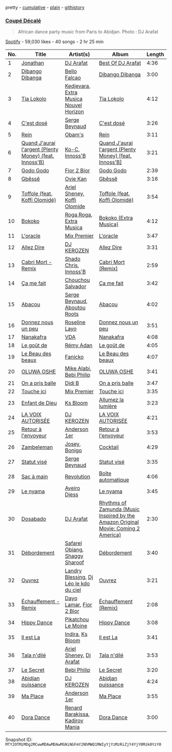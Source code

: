 pretty - [cumulative](/playlists/cumulative/37i9dQZF1DX0z1epx5KTtS.md) - [plain](/playlists/plain/37i9dQZF1DX0z1epx5KTtS) - [githistory](https://github.githistory.xyz/mackorone/spotify-playlist-archive/blob/main/playlists/plain/37i9dQZF1DX0z1epx5KTtS)

### [Coupé Décalé](https://open.spotify.com/playlist/37i9dQZF1DX0z1epx5KTtS)

> African dance party music from Paris to Abidjan\. Photo : DJ Arafat

[Spotify](https://open.spotify.com/user/spotify) - 59,030 likes - 40 songs - 2 hr 25 min

| No. | Title | Artist(s) | Album | Length |
|---|---|---|---|---|
| 1 | [Jonathan](https://open.spotify.com/track/11JSSg1ZbE0BXKlEj5qEfO) | [DJ Arafat](https://open.spotify.com/artist/0ipkUaXENFuJxWcCFfXXQ8) | [Best Of DJ Arafat](https://open.spotify.com/album/36E4Ue8a0lAO0jHMDmiqNK) | 4:36 |
| 2 | [Dibango Dibanga](https://open.spotify.com/track/5JjlAXr0s5A1S9JSUBTN8U) | [Bello Falcao](https://open.spotify.com/artist/3bskvfAKK6Qmmzx5LDtP9R) | [Dibango Dibanga](https://open.spotify.com/album/1K8UMbxiHBMAfI5eGF7cuX) | 3:00 |
| 3 | [Tia Lokolo](https://open.spotify.com/track/2HF3vfhadGD8031QYEi9UK) | [Kedjevara](https://open.spotify.com/artist/0aP3R0xostpYHSxtLFmny6), [Extra Musica Nouvel Horizon](https://open.spotify.com/artist/2euF0knOB1Cv50nTlXGW98) | [Tia Lokolo](https://open.spotify.com/album/1ztxb2s1GFytG2MiUhNJge) | 4:12 |
| 4 | [C'est dosé](https://open.spotify.com/track/0UWLz61FiuLAEcpLebbvZB) | [Serge Beynaud](https://open.spotify.com/artist/5ec33wcEQ79fGKDP3SK6D1) | [C'est dosé](https://open.spotify.com/album/5FY4VGL8QWWn3Vu6gNrKQ5) | 3:26 |
| 5 | [Rein](https://open.spotify.com/track/5v3phnlqL1HJWobXYH0WHo) | [Obam's](https://open.spotify.com/artist/6MtWmIeWlDa4xvd5nWf5hq) | [Rein](https://open.spotify.com/album/6dkkDjeELnGdewas8yuB2E) | 3:11 |
| 6 | [Quand J'aurai l'argent \(Plenty Money\) \(feat\. Innoss'B\)](https://open.spotify.com/track/47YAov7C5zQXX5bz2hcoEz) | [Ko\-C](https://open.spotify.com/artist/7BuOoNFjQ1NSpXH0NEzWjy), [Innoss'B](https://open.spotify.com/artist/1nLQWXXs7ZauI4SC6rUFPV) | [Quand J'aurai l'argent \(Plenty Money\) \[feat\. Innoss'B\]](https://open.spotify.com/album/4VwgIWmgmlJesg9mmkXlua) | 3:21 |
| 7 | [Godo Godo](https://open.spotify.com/track/1o7k5eUEA0m6Q7H0A1tvyU) | [Fior 2 Bior](https://open.spotify.com/artist/1Aa3gpwuQeWHXUkjCa6BrL) | [Godo Godo](https://open.spotify.com/album/7gdUmmaUUZLYvD9KaLnSaV) | 2:39 |
| 8 | [Gbêssê](https://open.spotify.com/track/4HnSuaffFKg2FveLpOubAr) | [Ovie Kan](https://open.spotify.com/artist/3nKWXc2kFHNOhjr37rkvqd) | [Gbêssê](https://open.spotify.com/album/60ZH03fBOxrVsHuP5VTdee) | 3:16 |
| 9 | [Toffole \(feat\. Koffi Olomidé\)](https://open.spotify.com/track/5SDXcxvvxGoLbfRKg8cX9x) | [Ariel Sheney](https://open.spotify.com/artist/7BrWXBFjUPeU8RNS3KL98b), [Koffi Olomide](https://open.spotify.com/artist/7e14Bh8oZXNRmZxjhhTARb) | [Toffole \(feat\. Koffi Olomidé\)](https://open.spotify.com/album/6pFvsYQ82OZLx1t5dtIxlQ) | 3:54 |
| 10 | [Bokoko](https://open.spotify.com/track/1DSdM1nslwDn8JlHElw6Yc) | [Roga Roga](https://open.spotify.com/artist/2L1TvC8zgIymRxaa32TWug), [Extra Musica](https://open.spotify.com/artist/5b93AJQpEWNI8b1X6Nu99K) | [Bokoko \(Extra Musica\)](https://open.spotify.com/album/6UQuvYAa0xee2V2Wh4W3o6) | 4:12 |
| 11 | [L'oracle](https://open.spotify.com/track/5ipGUUPcatXiBmrHhGJemN) | [Mix Premier](https://open.spotify.com/artist/36gxOWwXw9Im9ZiVVMO0XY) | [L'oracle](https://open.spotify.com/album/2vKHZakByZuHKbitRaflRc) | 3:47 |
| 12 | [Allez Dire](https://open.spotify.com/track/1zxQQU3fRRPnpVKM8bd1cf) | [DJ KEROZEN](https://open.spotify.com/artist/6CPW7jlE6totfvrymgqV7W) | [Allez Dire](https://open.spotify.com/album/3Z9MaFaOQTvNmwK0PGrsve) | 3:31 |
| 13 | [Cabri Mort \- Remix](https://open.spotify.com/track/6oMr9YN0oodyAnR8lfiHZ2) | [Shado Chris](https://open.spotify.com/artist/1Cy58GZRk3TYmX0pb6pExg), [Innoss'B](https://open.spotify.com/artist/1nLQWXXs7ZauI4SC6rUFPV) | [Cabri Mort \(Remix\)](https://open.spotify.com/album/2wEh88diaPfNN7VAJ0plXC) | 2:59 |
| 14 | [Ça me fait](https://open.spotify.com/track/621YkVNvsCKXHh45xfsewd) | [Chouchou Salvador](https://open.spotify.com/artist/44kNwZgajzrqZ2x1qKYohI) | [Ça me fait](https://open.spotify.com/album/44cCWmdLfoYuYLmWfhPfzE) | 3:42 |
| 15 | [Abacou](https://open.spotify.com/track/0BevQ6RCp7uHdi2s0GmtWn) | [Serge Beynaud](https://open.spotify.com/artist/5ec33wcEQ79fGKDP3SK6D1), [Aboutou Roots](https://open.spotify.com/artist/4Mg9ctyuvtX852SAMNfLso) | [Abacou](https://open.spotify.com/album/5oko0ARkOH4fnLFuABsdqR) | 4:02 |
| 16 | [Donnez nous un peu](https://open.spotify.com/track/2XnpZ2HWVvEJqUhyhQBGZj) | [Roseline Layo](https://open.spotify.com/artist/3vrK28yYXzDOifqaD3YyEI) | [Donnez nous un peu](https://open.spotify.com/album/3uF6riPOUySzte9e68eXUu) | 3:51 |
| 17 | [Nanakafra](https://open.spotify.com/track/5xeXI8AUH8HOD67jVqAczp) | [VDA](https://open.spotify.com/artist/5KFQVUUJceKqUAjdtMD4D0) | [Nanakafra](https://open.spotify.com/album/5MMCy49BKCbOuale1Pc6Cs) | 4:08 |
| 18 | [Le goût de](https://open.spotify.com/track/3wCuWuUMQXkoDDaFBEQJns) | [Rémy Adan](https://open.spotify.com/artist/4C4OK8Lx2rf53IUo1FUUBo) | [Le goût de](https://open.spotify.com/album/5kr2CVexmWa7A4ygOsDFxD) | 4:05 |
| 19 | [Le Beau des beaux](https://open.spotify.com/track/2T5E3D3TLTJS50VNNqkZJf) | [Fanicko](https://open.spotify.com/artist/5w4rQV4ajaclFQUATqeo4p) | [Le Beau des beaux](https://open.spotify.com/album/4e9R1lhWaPLrNxAdGHrd70) | 4:07 |
| 20 | [OLUWA OSHE](https://open.spotify.com/track/0ocKa3ZwyFVGfm2pb1xaUc) | [Mike Alabi](https://open.spotify.com/artist/6oWQR8FVaUVuvDITh8AIwM), [Bebi Philip](https://open.spotify.com/artist/4DPAkF8h2JInYO0wOLQhRt) | [OLUWA OSHE](https://open.spotify.com/album/5sQZ8G7IXc9SkjdgOuAikB) | 3:41 |
| 21 | [On a pris balle](https://open.spotify.com/track/3VqaDBt6C9pNns6didf0QM) | [Didi B](https://open.spotify.com/artist/2FwWGogJ04HZdALWeMxZA4) | [On a pris balle](https://open.spotify.com/album/5m5yg13KGziSTHUsOpuBOo) | 3:47 |
| 22 | [Touche ici](https://open.spotify.com/track/7KNBqiP45FqWEpI4Gh91NU) | [Mix Premier](https://open.spotify.com/artist/36gxOWwXw9Im9ZiVVMO0XY) | [Touche ici](https://open.spotify.com/album/6whze3CYPWp0Wt797GKV0y) | 3:35 |
| 23 | [Enfant de Dieu](https://open.spotify.com/track/6vuHEKtooN9wuoGMMt3NcY) | [Ks Bloom](https://open.spotify.com/artist/0iSX5EqjPdp2xkU7fgw7bp) | [Allumez la lumière](https://open.spotify.com/album/67M8L0PH2ijmmshYMgdaui) | 3:23 |
| 24 | [LA VOIX AUTORISÉE](https://open.spotify.com/track/64JJMek8ikqXOSyUPFxigT) | [DJ KEROZEN](https://open.spotify.com/artist/6CPW7jlE6totfvrymgqV7W) | [LA VOIX AUTORISÉE](https://open.spotify.com/album/6qufDDfosaF5gaQLRkmL4T) | 4:21 |
| 25 | [Retour à l'envoyeur](https://open.spotify.com/track/1TPJuA1nHM2YoVQ1AAEJ4O) | [Anderson 1er](https://open.spotify.com/artist/2MF2HhouHc4XEbRl7N6Jpp) | [Retour à l'envoyeur](https://open.spotify.com/album/2WOzhUZkErZQG4s07tV8Sl) | 3:53 |
| 26 | [Zambeleman](https://open.spotify.com/track/5QqYi2I1W5qWs492jukBhc) | [Josey](https://open.spotify.com/artist/5Dd8Qrck8pEc9EucV9xdjq), [Bonigo](https://open.spotify.com/artist/6haKYR8zgWMWv4VK8TYBME) | [Cocktail](https://open.spotify.com/album/6a79UcGIGSIDsTPgKoKepN) | 4:29 |
| 27 | [Statut visé](https://open.spotify.com/track/6TDLNk7EqIR9QJXKl3zDQP) | [Serge Beynaud](https://open.spotify.com/artist/5ec33wcEQ79fGKDP3SK6D1) | [Statut visé](https://open.spotify.com/album/7E5rsjdqtGNTVO2d13JCom) | 3:35 |
| 28 | [Sac à main](https://open.spotify.com/track/66NOf4gM87dJHggT574dnL) | [Revolution](https://open.spotify.com/artist/599jagD7OBej5DjDC24Ext) | [Boîte automatique](https://open.spotify.com/album/1y44R2UA3pHtNPLTfju3Ue) | 4:06 |
| 29 | [Le nyama](https://open.spotify.com/track/621TMPiRb7R5dg9p2ECBW8) | [Aveiro Djess](https://open.spotify.com/artist/4lypn4ixPqyT9o2OLDCEsf) | [Le nyama](https://open.spotify.com/album/2BAoP5i5aAg4qJAGOjH9ij) | 3:45 |
| 30 | [Dosabado](https://open.spotify.com/track/5g9YSheBayQuouTCHXDJt6) | [DJ Arafat](https://open.spotify.com/artist/0ipkUaXENFuJxWcCFfXXQ8) | [Rhythms of Zamunda \(Music Inspired by the Amazon Original Movie: Coming 2 America\)](https://open.spotify.com/album/3OelY3WvwTxAQGBGgdxEPn) | 2:30 |
| 31 | [Débordement](https://open.spotify.com/track/1O5ZMazV82oegjqaXrphT5) | [Safarel Obiang](https://open.spotify.com/artist/6AmjB7L0xr4B5iriGwHjxK), [Shaggy Sharoof](https://open.spotify.com/artist/2OjFYRzMa5iBpYqJfWVCYg) | [Débordement](https://open.spotify.com/album/6hWIrIYXRphvEAuUy90cpM) | 3:40 |
| 32 | [Ouvrez](https://open.spotify.com/track/50Y0HaKv5dXn1gvu0vqxlm) | [Landry Blessing](https://open.spotify.com/artist/0XCuDSjvlrrEBh2xfOFQfU), [Dj Léo le kdo du ciel](https://open.spotify.com/artist/084TMjcRarwgyURTDNr8Xh) | [Ouvrez](https://open.spotify.com/album/27YVEALRaGaDRJCI8NIMM9) | 3:21 |
| 33 | [Échauffement \- Remix](https://open.spotify.com/track/7FrQ65IHw0NCJOPsm2mAML) | [Dayo Lamar](https://open.spotify.com/artist/05bfMROifJpylezJUnm10j), [Fior 2 Bior](https://open.spotify.com/artist/1Aa3gpwuQeWHXUkjCa6BrL) | [Échauffement \(Remix\)](https://open.spotify.com/album/5oBjhFTdm6JAMsJfCxY1dR) | 2:08 |
| 34 | [Hippy Dance](https://open.spotify.com/track/6zYr2POno0mWqu8kr7EeMp) | [Pikatchou Le Moine](https://open.spotify.com/artist/2I1IZqjxZgLQmBSkk7LZl2) | [Hippy Dance](https://open.spotify.com/album/5YG6ZxsQMr7w9Mt2JJRUSR) | 3:08 |
| 35 | [Il est La](https://open.spotify.com/track/6zblCpRhFYqF3yP9HBdMKq) | [Indira](https://open.spotify.com/artist/3CJLLE7BahDjeTeHVtdRdP), [Ks Bloom](https://open.spotify.com/artist/0iSX5EqjPdp2xkU7fgw7bp) | [Il est La](https://open.spotify.com/album/6Y6MoYzQ5addwNF2LbrND1) | 3:41 |
| 36 | [Tala n'dilé](https://open.spotify.com/track/71OGTXMcbDSajFHTEv7RNC) | [Ariel Sheney](https://open.spotify.com/artist/7BrWXBFjUPeU8RNS3KL98b), [Dj Arafat](https://open.spotify.com/artist/1N7LMMxLFkvp58rh2X9PFa) | [Tala n'dilé](https://open.spotify.com/album/1Z8uKJAU7A0kwrVTuhtzKS) | 3:53 |
| 37 | [Le Secret](https://open.spotify.com/track/09V5sBv2hhBXSRjXSAB3sb) | [Bebi Philip](https://open.spotify.com/artist/4DPAkF8h2JInYO0wOLQhRt) | [Le Secret](https://open.spotify.com/album/1h9Xp386wUIbffEgODh4ic) | 3:20 |
| 38 | [Abidjan puissance](https://open.spotify.com/track/2VnVzVwCt4oNK1nkMRMQ9E) | [DJ KEROZEN](https://open.spotify.com/artist/6CPW7jlE6totfvrymgqV7W) | [Abidjan puissance](https://open.spotify.com/album/70c8O1zxFqTPuR6AI8fckj) | 4:24 |
| 39 | [Ma Place](https://open.spotify.com/track/3UMKpuoJeemcDHxZepnIH7) | [Anderson 1er](https://open.spotify.com/artist/2MF2HhouHc4XEbRl7N6Jpp) | [Ma Place](https://open.spotify.com/album/3cevtx8WGwucUcmrP9toVk) | 3:55 |
| 40 | [Dora Dance](https://open.spotify.com/track/7JnUwdaJ0FZWfJOCwDglWg) | [Renard Barakissa](https://open.spotify.com/artist/723b4uVlhopiahp6hgHGRj), [Kadirov Mania](https://open.spotify.com/artist/7l5TdraorF9Nm4j3LTvIcK) | [Dora Dance](https://open.spotify.com/album/74wMcfUmeLcddiJZcvV2xy) | 3:00 |

Snapshot ID: `MTY2OTMzMDg2MCwwMDAwMDAwMGNiNGFmY2NhMWQ1MWIyYjYzMzRiZjY4YjY0Mzk0YzY0`
